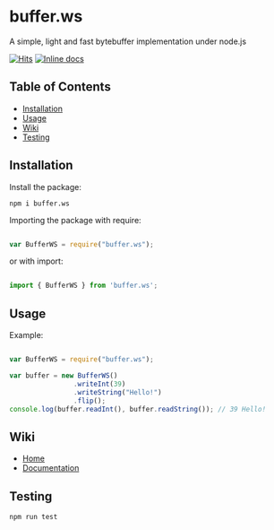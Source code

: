 # buffer.ws

A simple, light and fast bytebuffer implementation under node.js

[![Hits](https://hits.seeyoufarm.com/api/count/incr/badge.svg?url=https%3A%2F%2Fgithub.com%2Fkozennnn%2Fbuffer.ws&count_bg=%2379C83D&title_bg=%23555555&icon=&icon_color=%23E7E7E7&title=hits&edge_flat=false)](https://hits.seeyoufarm.com)
[![Inline docs](https://img.shields.io/npm/dw/buffer.ws)](https://www.npmjs.com/package/buffer.ws)

## Table of Contents

* [Installation](#installation)
* [Usage](#usage)
* [Wiki](#wiki)
* [Testing](#testing)

## Installation

Install the package:

```
npm i buffer.ws
```

Importing the package with require:

```js

var BufferWS = require("buffer.ws");

```

or with import:

```js

import { BufferWS } from 'buffer.ws';

```

## Usage

Example:

```js

var BufferWS = require("buffer.ws");

var buffer = new BufferWS()
                .writeInt(39)
                .writeString("Hello!")
                .flip();
console.log(buffer.readInt(), buffer.readString()); // 39 Hello!

```

## Wiki

* [Home](https://github.com/kozennnn/buffer.ws/wiki)
* [Documentation](https://github.com/kozennnn/buffer.ws/wiki/Documentation)

## Testing

```
npm run test
```
